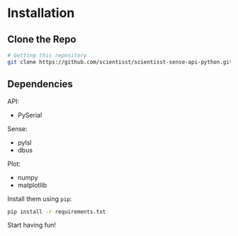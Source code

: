 # Installation

## Clone the Repo

```sh
# Getting this repository 
git clone https://github.com/scientisst/scientisst-sense-api-python.git
```

## Dependencies

API:

- PySerial

Sense:

- pylsl
- dbus

Plot:

- numpy
- matplotlib

Install them using `pip`:

```sh
pip install -r requirements.txt
```

Start having fun!